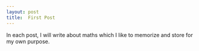 ```yaml
---
layout: post
title:  First Post
---
```

In each post, I will write about maths which I like to memorize and store for my own purpose.

